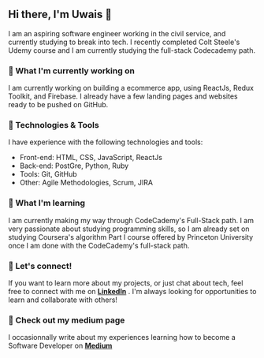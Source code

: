 

<!--
**Uwais-Moosa/Uwais-Moosa** is a ✨ _special_ ✨ repository because its `README.md` (this file) appears on your GitHub profile.

Here are some ideas to get you started:

- 🔭 I’m currently working on ...
- 🌱 I’m currently learning ...
- 👯 I’m looking to collaborate on ...
- 🤔 I’m looking for help with ...
- 💬 Ask me about ...
- 📫 How to reach me: ...
- 😄 Pronouns: ...
- ⚡ Fun fact: ...
-->
## **Hi there, I'm Uwais 👋**

I am an aspiring software engineer working in the civil service, and currently studying to break into tech. I recently completed Colt Steele's Udemy course and I am currently studying the full-stack Codecademy path.

### **🚀 What I'm currently working on**

I am currently working on building a ecommerce app, using ReactJs, Redux Toolkit, and Firebase. I already have a few landing pages and websites ready to be pushed on GitHub.

### **🔧 Technologies & Tools**

I have experience with the following technologies and tools:

- Front-end: HTML, CSS, JavaScript, ReactJs
- Back-end: PostGre, Python, Ruby
- Tools: Git, GitHub
- Other: Agile Methodologies, Scrum, JIRA

### **🌱 What I'm learning**

I am currently making my way through CodeCademy's Full-Stack path. I am very passionate about studying programming skills, so I am already set on studying Coursera's algorithm Part I course offered by Princeton University once I am done with the CodeCademy's full-stack path.

### **💬 Let's connect!**

If you want to learn more about my projects, or just chat about tech, feel free to connect with me on **[LinkedIn](https://www.linkedin.com/)** . I'm always looking for opportunities to learn and collaborate with others!

### **📝 Check out my medium page**

I occasionnally write about my experiences learning how to become a Software Developer on **[Medium](https://medium.com/@uwais.moosa77/)**

